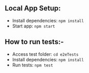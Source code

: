 ## Local App Setup:
- Install dependencies: `npm install`
- Start app: `npm start`

## How to run tests:-
- Access test folder: `cd e2eTests`
- Install dependencies: `npm install`
- Run tests: `npm test`